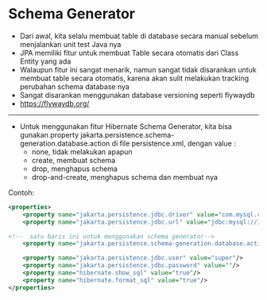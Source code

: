 # Schema Generator
* Dari awal, kita selalu membuat table di database secara manual sebelum menjalankan unit test Java nya 
* JPA memiliki fitur untuk membuat Table secara otomatis dari Class Entity yang ada 
* Walaupun fitur ini sangat menarik, namun sangat tidak disarankan untuk membuat table secara otomatis, karena akan sulit melakukan tracking perubahan schema database nya 
* Sangat disarankan menggunakan database versioning seperti flywaydb
* https://flywaydb.org/

---
* Untuk menggunakan fitur Hibernate Schema Generator, kita bisa gunakan property jakarta.persistence.schema-generation.database.action di file persistence.xml, dengan value :
  * none, tidak melakukan apapun
  * create, membuat schema 
  * drop, menghapus schema 
  * drop-and-create, menghapus schema dan membuat nya


Contoh:
```xml
<properties>
    <property name="jakarta.persistence.jdbc.driver" value="com.mysql.cj.jdbc.Driver"/>
    <property name="jakarta.persistence.jdbc.url" value="jdbc:mysql://172.20.82.191:3306/jpa_test"/>

<!--  satu baris ini untuk menggunakan schema generator-->
    <property name="jakarta.persistence.schema-generation.database.action" value="drop-and-create"/>

    <property name="jakarta.persistence.jdbc.user" value="super"/>
    <property name="jakarta.persistence.jdbc.password" value=""/>
    <property name="hibernate.show_sql" value="true"/>
    <property name="hibernate.format_sql" value="true"/>
</properties>
```

